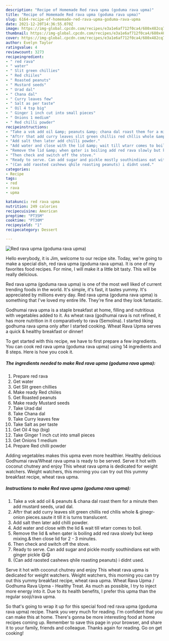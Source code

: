 ```yaml
---
description: "Recipe of Homemade Red rava upma (goduma rava upma)"
title: "Recipe of Homemade Red rava upma (goduma rava upma)"
slug: 6164-recipe-of-homemade-red-rava-upma-goduma-rava-upma
date: 2021-12-20T14:36:55.070Z
image: https://img-global.cpcdn.com/recipes/e3a1e6af712f0ca4/680x482cq70/red-rava-upma-goduma-rava-upma-recipe-main-photo.jpg
thumbnail: https://img-global.cpcdn.com/recipes/e3a1e6af712f0ca4/680x482cq70/red-rava-upma-goduma-rava-upma-recipe-main-photo.jpg
cover: https://img-global.cpcdn.com/recipes/e3a1e6af712f0ca4/680x482cq70/red-rava-upma-goduma-rava-upma-recipe-main-photo.jpg
author: Evelyn Taylor
ratingvalue: 4
reviewcount: 3273
recipeingredient:
- " red rava"
- " water"
- " Slit green chillies"
- " Red chiiles"
- " Roasted peanuts"
- " Mustard seeds"
- " Urad dal"
- " Chana dal"
- " Curry leaves few"
- " Salt as per taste"
- " Oil 4 tsp big"
- " Ginger 1 inch cut into small pieces"
- " Onions 1 medium"
- " Red chilli powder"
recipeinstructions:
- "Take a vok add oil &amp; peanuts &amp; chana dal roast them for a minute then add mustard seeds, urad dal."
- "Aftrr that add curry leaves slit green chillis red chllis whole &amp; ginegr- onion pieces.saute it till it is turns translucent."
- "Add salt then later add chilli powder."
- "Add water and close with the lid &amp; wait till wtarr comes to boil."
- "Remove the lid &amp; when qater is boiling add red rava slowly but keep mixing.&amp; then close lid for 2 - 3 minutes."
- "Then check and switch off the stove."
- "Ready to serve. Can add sugar and pickle mostly southindians eat with ginger pickle 😋😋"
- "(Can add raosted cashews qhile roasting peanuts) i didnt used."
categories:
- Recipe
tags:
- red
- rava
- upma

katakunci: red rava upma 
nutrition: 249 calories
recipecuisine: American
preptime: "PT35M"
cooktime: "PT30M"
recipeyield: "1"
recipecategory: Dessert

---
```



![Red rava upma (goduma rava upma)](https://img-global.cpcdn.com/recipes/e3a1e6af712f0ca4/680x482cq70/red-rava-upma-goduma-rava-upma-recipe-main-photo.jpg)

Hello everybody, it is Jim, welcome to our recipe site. Today, we're going to make a special dish, red rava upma (goduma rava upma). It is one of my favorites food recipes. For mine, I will make it a little bit tasty. This will be really delicious.

Red rava upma (goduma rava upma) is one of the most well liked of current trending foods in the world. It's simple, it's fast, it tastes yummy. It's appreciated by millions every day. Red rava upma (goduma rava upma) is something that I've loved my entire life. They're fine and they look fantastic.

Godhumai rava upma is a staple breakfast at home, filling and nutritious with vegetables added to it. As wheat rava (godhumai rava is not refined, it has more nutrition in it comparatively to rava (Semolina). I started liking godhuma rava upma only after I started cooking. Wheat Rava Upma serves a quick &amp; healthy breakfast or dinner!


To get started with this recipe, we have to first prepare a few ingredients. You can cook red rava upma (goduma rava upma) using 14 ingredients and 8 steps. Here is how you cook it.

<!--inarticleads1-->

##### The ingredients needed to make Red rava upma (goduma rava upma):

1. Prepare  red rava
1. Get  water
1. Get  Slit green chillies
1. Make ready  Red chiiles
1. Get  Roasted peanuts
1. Make ready  Mustard seeds
1. Take  Urad dal
1. Take  Chana dal
1. Take  Curry leaves few
1. Take  Salt as per taste
1. Get  Oil 4 tsp (big)
1. Take  Ginger 1 inch cut into small pieces
1. Get  Onions 1 medium
1. Prepare  Red chilli powder


Adding vegetables makes this upma even more healthier. Healthy delicious Godhumai rava/Wheat rava upma is ready to be served. Serve it hot with coconut chutney and enjoy  This wheat rava upma is dedicated for weight watchers. Weight watchers, this morning you can try out this yummy breakfast recipe, wheat rava upma. 

<!--inarticleads2-->

##### Instructions to make Red rava upma (goduma rava upma):

1. Take a vok add oil &amp; peanuts &amp; chana dal roast them for a minute then add mustard seeds, urad dal.
1. Aftrr that add curry leaves slit green chillis red chllis whole &amp; ginegr- onion pieces.saute it till it is turns translucent.
1. Add salt then later add chilli powder.
1. Add water and close with the lid &amp; wait till wtarr comes to boil.
1. Remove the lid &amp; when qater is boiling add red rava slowly but keep mixing.&amp; then close lid for 2 - 3 minutes.
1. Then check and switch off the stove.
1. Ready to serve. Can add sugar and pickle mostly southindians eat with ginger pickle 😋😋
1. (Can add raosted cashews qhile roasting peanuts) i didnt used.


Serve it hot with coconut chutney and enjoy  This wheat rava upma is dedicated for weight watchers. Weight watchers, this morning you can try out this yummy breakfast recipe, wheat rava upma. Wheat Rava Upma / Godhuma Rava Upma - Healthy Treat. As much as possible, I try to inject more energy into it. Due to its health benefits, I prefer this upma than the regular sooji/rava upma. 

So that's going to wrap it up for this special food red rava upma (goduma rava upma) recipe. Thank you very much for reading. I'm confident that you can make this at home. There's gonna be more interesting food at home recipes coming up. Remember to save this page in your browser, and share it to your family, friends and colleague. Thanks again for reading. Go on get cooking!
